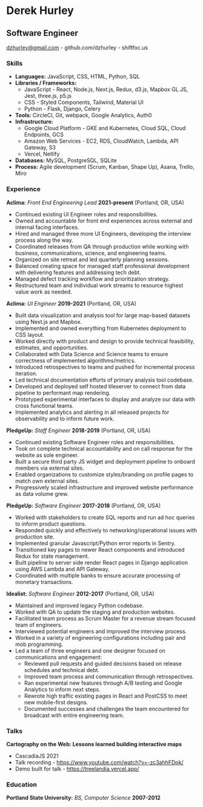 # Derek Hurley
## Software Engineer

dzhurley@gmail.com - github.com/dzhurley - shiftfoc.us

### Skills

* **Languages:** JavaScript, CSS, HTML, Python, SQL
* **Libraries / Frameworks:**
    * JavaScript - React, Node.js, Next.js, Redux, d3.js, Mapbox GL JS, Jest, three.js, p5.js
    * CSS - Styled Components, Tailwind, Material UI
    * Python - Flask, Django, Celery
* **Tools:** CircleCI, Git, webpack, Google Analytics, Auth0
* **Infrastructure:**
    * Google Cloud Platform - GKE and Kubernetes, Cloud SQL, Cloud Endpoints, GCS
    * Amazon Web Services - EC2, RDS, CloudWatch, Lambda, API Gateway, S3
    * Vercel, Netlify
* **Databases:** MySQL, PostgreSQL, SQLite
* **Process:** Agile development (Scrum, Kanban, Shape Up), Asana, Trello, Miro

### Experience

**Aclima:** *Front End Engineering Lead*  __2021-present__  (Portland, OR, USA)

* Continued existing UI Engineer roles and responsibilities.
* Owned and accountable for front end experiences across external and internal facing interfaces.
* Hired and managed three more UI Engineers, developing the interview process along the way.
* Coordinated releases from QA through production while working with business, communications, science, and engineering teams.
* Organized on site retreat and led quarterly planning sessions.
* Balanced creating space for managed staff professional development with delivering features and addressing tech debt.
* Managed defect tracking workflow and prioritization strategy.
* Restructured team and individual work streams to resource highest value work as needed.

**Aclima:** *UI Engineer*  __2019-2021__  (Portland, OR, USA)

* Built data visualization and analysis tool for large map-based datasets using Next.js and Mapbox.
* Implemented and owned everything from Kubernetes deployment to CSS layout.
* Worked directly with product and design to provide technical feasibility, estimates, and opportunities.
* Collaborated with Data Science and Science teams to ensure correctness of implemented algorithms/metrics.
* Introduced retrospectives to teams and pushed for incremental process iteration.
* Led technical documentation efforts of primary analysis tool codebase.
* Developed and deployed self hosted tileserver to connect from data pipeline to performant map rendering.
* Prototyped experimental interfaces to display and analyze our data with cross functional teams.
* Implemented analytics and alerting in all released projects for observability and to inform future work.

**PledgeUp:** *Staff Engineer*  __2018-2019__  (Portland, OR, USA)

* Continued existing Software Engineer roles and responsibilities.
* Took on complete technical accountability and on call response for the website as sole engineer.
* Built a secure third party JS widget and deployment pipeline to onboard members via external sites.
* Enabled organizations to customize styles/branding on profile pages to match own external sites.
* Progressively scaled infrastructure and improved website performance as data volume grew.

**PledgeUp:** *Software Engineer*  __2017-2018__  (Portland, OR, USA)

* Worked with stakeholders to create SQL reports and run ad hoc queries to inform product questions.
* Responded quickly and effectively to networking/operational issues with production site.
* Implemented granular Javascript/Python error reports in Sentry.
* Transitioned key pages to newer React components and introduced Redux for state management.
* Built pipeline to server side render React pages in Django application using AWS Lambda and API Gateway.
* Coordinated with multiple banks to ensure accurate processing of monetary transactions.

**Idealist:** *Software Engineer*  __2012-2017__  (Portland, OR, USA)

* Maintained and improved legacy Python codebase.
* Worked with QA to update the staging and production websites.
* Facilitated team process as Scrum Master for a revenue stream focused team of engineers.
* Interviewed potential engineers and improved the interview process.
* Worked in a variety of engineering configurations including pair and mob programming.
* Led a team of three engineers and one designer focused on communications and engagement:
    * Reviewed pull requests and guided decisions based on release schedules and technical debt.
    * Improved team process and communication through retrospectives.
    * Ran experimental new features through A/B testing and Google Analytics to inform next steps.
    * Rewrote high traffic existing pages in React and PostCSS to meet new mobile-first designs.
    * Documented successes and challenges the team encountered for broadcast with entire engineering team.

### Talks

**Cartography on the Web: Lessons learned building interactive maps**

* CascadiaJS 2021
* Talk recording - https://www.youtube.com/watch?v=-zc3ahhFDpk/
* Demo built for talk - https://treelandia.vercel.app/

### Education

**Portland State University:** *BS, Computer Science* __2007-2012__
